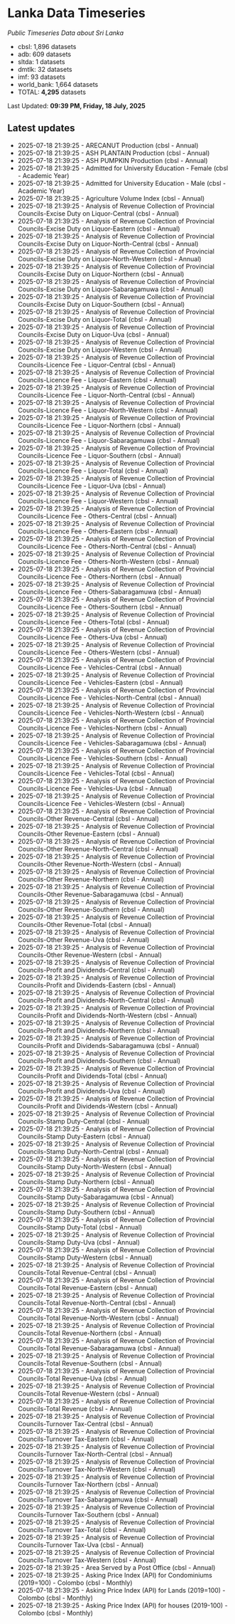 # Lanka Data Timeseries
*Public Timeseries Data about Sri Lanka*

* cbsl: 1,896 datasets
* adb: 609 datasets
* sltda: 1 datasets
* dmtlk: 32 datasets
* imf: 93 datasets
* world_bank: 1,664 datasets
* TOTAL: **4,295** datasets

Last Updated: **09:39 PM, Friday, 18 July, 2025**

## Latest updates

* 2025-07-18 21:39:25 - ARECANUT Production (cbsl - Annual)
* 2025-07-18 21:39:25 - ASH PLANTAIN Production (cbsl - Annual)
* 2025-07-18 21:39:25 - ASH PUMPKIN Production (cbsl - Annual)
* 2025-07-18 21:39:25 - Admitted for University Education - Female (cbsl - Academic Year)
* 2025-07-18 21:39:25 - Admitted for University Education - Male (cbsl - Academic Year)
* 2025-07-18 21:39:25 - Agriculture Volume Index (cbsl - Annual)
* 2025-07-18 21:39:25 - Analysis of Revenue Collection of Provincial Councils-Excise Duty on Liquor-Central (cbsl - Annual)
* 2025-07-18 21:39:25 - Analysis of Revenue Collection of Provincial Councils-Excise Duty on Liquor-Eastern (cbsl - Annual)
* 2025-07-18 21:39:25 - Analysis of Revenue Collection of Provincial Councils-Excise Duty on Liquor-North-Central (cbsl - Annual)
* 2025-07-18 21:39:25 - Analysis of Revenue Collection of Provincial Councils-Excise Duty on Liquor-North-Western (cbsl - Annual)
* 2025-07-18 21:39:25 - Analysis of Revenue Collection of Provincial Councils-Excise Duty on Liquor-Northern (cbsl - Annual)
* 2025-07-18 21:39:25 - Analysis of Revenue Collection of Provincial Councils-Excise Duty on Liquor-Sabaragamuwa (cbsl - Annual)
* 2025-07-18 21:39:25 - Analysis of Revenue Collection of Provincial Councils-Excise Duty on Liquor-Southern (cbsl - Annual)
* 2025-07-18 21:39:25 - Analysis of Revenue Collection of Provincial Councils-Excise Duty on Liquor-Total (cbsl - Annual)
* 2025-07-18 21:39:25 - Analysis of Revenue Collection of Provincial Councils-Excise Duty on Liquor-Uva (cbsl - Annual)
* 2025-07-18 21:39:25 - Analysis of Revenue Collection of Provincial Councils-Excise Duty on Liquor-Western (cbsl - Annual)
* 2025-07-18 21:39:25 - Analysis of Revenue Collection of Provincial Councils-Licence Fee - Liquor-Central (cbsl - Annual)
* 2025-07-18 21:39:25 - Analysis of Revenue Collection of Provincial Councils-Licence Fee - Liquor-Eastern (cbsl - Annual)
* 2025-07-18 21:39:25 - Analysis of Revenue Collection of Provincial Councils-Licence Fee - Liquor-North-Central (cbsl - Annual)
* 2025-07-18 21:39:25 - Analysis of Revenue Collection of Provincial Councils-Licence Fee - Liquor-North-Western (cbsl - Annual)
* 2025-07-18 21:39:25 - Analysis of Revenue Collection of Provincial Councils-Licence Fee - Liquor-Northern (cbsl - Annual)
* 2025-07-18 21:39:25 - Analysis of Revenue Collection of Provincial Councils-Licence Fee - Liquor-Sabaragamuwa (cbsl - Annual)
* 2025-07-18 21:39:25 - Analysis of Revenue Collection of Provincial Councils-Licence Fee - Liquor-Southern (cbsl - Annual)
* 2025-07-18 21:39:25 - Analysis of Revenue Collection of Provincial Councils-Licence Fee - Liquor-Total (cbsl - Annual)
* 2025-07-18 21:39:25 - Analysis of Revenue Collection of Provincial Councils-Licence Fee - Liquor-Uva (cbsl - Annual)
* 2025-07-18 21:39:25 - Analysis of Revenue Collection of Provincial Councils-Licence Fee - Liquor-Western (cbsl - Annual)
* 2025-07-18 21:39:25 - Analysis of Revenue Collection of Provincial Councils-Licence Fee - Others-Central (cbsl - Annual)
* 2025-07-18 21:39:25 - Analysis of Revenue Collection of Provincial Councils-Licence Fee - Others-Eastern (cbsl - Annual)
* 2025-07-18 21:39:25 - Analysis of Revenue Collection of Provincial Councils-Licence Fee - Others-North-Central (cbsl - Annual)
* 2025-07-18 21:39:25 - Analysis of Revenue Collection of Provincial Councils-Licence Fee - Others-North-Western (cbsl - Annual)
* 2025-07-18 21:39:25 - Analysis of Revenue Collection of Provincial Councils-Licence Fee - Others-Northern (cbsl - Annual)
* 2025-07-18 21:39:25 - Analysis of Revenue Collection of Provincial Councils-Licence Fee - Others-Sabaragamuwa (cbsl - Annual)
* 2025-07-18 21:39:25 - Analysis of Revenue Collection of Provincial Councils-Licence Fee - Others-Southern (cbsl - Annual)
* 2025-07-18 21:39:25 - Analysis of Revenue Collection of Provincial Councils-Licence Fee - Others-Total (cbsl - Annual)
* 2025-07-18 21:39:25 - Analysis of Revenue Collection of Provincial Councils-Licence Fee - Others-Uva (cbsl - Annual)
* 2025-07-18 21:39:25 - Analysis of Revenue Collection of Provincial Councils-Licence Fee - Others-Western (cbsl - Annual)
* 2025-07-18 21:39:25 - Analysis of Revenue Collection of Provincial Councils-Licence Fee - Vehicles-Central (cbsl - Annual)
* 2025-07-18 21:39:25 - Analysis of Revenue Collection of Provincial Councils-Licence Fee - Vehicles-Eastern (cbsl - Annual)
* 2025-07-18 21:39:25 - Analysis of Revenue Collection of Provincial Councils-Licence Fee - Vehicles-North-Central (cbsl - Annual)
* 2025-07-18 21:39:25 - Analysis of Revenue Collection of Provincial Councils-Licence Fee - Vehicles-North-Western (cbsl - Annual)
* 2025-07-18 21:39:25 - Analysis of Revenue Collection of Provincial Councils-Licence Fee - Vehicles-Northern (cbsl - Annual)
* 2025-07-18 21:39:25 - Analysis of Revenue Collection of Provincial Councils-Licence Fee - Vehicles-Sabaragamuwa (cbsl - Annual)
* 2025-07-18 21:39:25 - Analysis of Revenue Collection of Provincial Councils-Licence Fee - Vehicles-Southern (cbsl - Annual)
* 2025-07-18 21:39:25 - Analysis of Revenue Collection of Provincial Councils-Licence Fee - Vehicles-Total (cbsl - Annual)
* 2025-07-18 21:39:25 - Analysis of Revenue Collection of Provincial Councils-Licence Fee - Vehicles-Uva (cbsl - Annual)
* 2025-07-18 21:39:25 - Analysis of Revenue Collection of Provincial Councils-Licence Fee - Vehicles-Western (cbsl - Annual)
* 2025-07-18 21:39:25 - Analysis of Revenue Collection of Provincial Councils-Other Revenue-Central (cbsl - Annual)
* 2025-07-18 21:39:25 - Analysis of Revenue Collection of Provincial Councils-Other Revenue-Eastern (cbsl - Annual)
* 2025-07-18 21:39:25 - Analysis of Revenue Collection of Provincial Councils-Other Revenue-North-Central (cbsl - Annual)
* 2025-07-18 21:39:25 - Analysis of Revenue Collection of Provincial Councils-Other Revenue-North-Western (cbsl - Annual)
* 2025-07-18 21:39:25 - Analysis of Revenue Collection of Provincial Councils-Other Revenue-Northern (cbsl - Annual)
* 2025-07-18 21:39:25 - Analysis of Revenue Collection of Provincial Councils-Other Revenue-Sabaragamuwa (cbsl - Annual)
* 2025-07-18 21:39:25 - Analysis of Revenue Collection of Provincial Councils-Other Revenue-Southern (cbsl - Annual)
* 2025-07-18 21:39:25 - Analysis of Revenue Collection of Provincial Councils-Other Revenue-Total (cbsl - Annual)
* 2025-07-18 21:39:25 - Analysis of Revenue Collection of Provincial Councils-Other Revenue-Uva (cbsl - Annual)
* 2025-07-18 21:39:25 - Analysis of Revenue Collection of Provincial Councils-Other Revenue-Western (cbsl - Annual)
* 2025-07-18 21:39:25 - Analysis of Revenue Collection of Provincial Councils-Profit and Dividends-Central (cbsl - Annual)
* 2025-07-18 21:39:25 - Analysis of Revenue Collection of Provincial Councils-Profit and Dividends-Eastern (cbsl - Annual)
* 2025-07-18 21:39:25 - Analysis of Revenue Collection of Provincial Councils-Profit and Dividends-North-Central (cbsl - Annual)
* 2025-07-18 21:39:25 - Analysis of Revenue Collection of Provincial Councils-Profit and Dividends-North-Western (cbsl - Annual)
* 2025-07-18 21:39:25 - Analysis of Revenue Collection of Provincial Councils-Profit and Dividends-Northern (cbsl - Annual)
* 2025-07-18 21:39:25 - Analysis of Revenue Collection of Provincial Councils-Profit and Dividends-Sabaragamuwa (cbsl - Annual)
* 2025-07-18 21:39:25 - Analysis of Revenue Collection of Provincial Councils-Profit and Dividends-Southern (cbsl - Annual)
* 2025-07-18 21:39:25 - Analysis of Revenue Collection of Provincial Councils-Profit and Dividends-Total (cbsl - Annual)
* 2025-07-18 21:39:25 - Analysis of Revenue Collection of Provincial Councils-Profit and Dividends-Uva (cbsl - Annual)
* 2025-07-18 21:39:25 - Analysis of Revenue Collection of Provincial Councils-Profit and Dividends-Western (cbsl - Annual)
* 2025-07-18 21:39:25 - Analysis of Revenue Collection of Provincial Councils-Stamp Duty-Central (cbsl - Annual)
* 2025-07-18 21:39:25 - Analysis of Revenue Collection of Provincial Councils-Stamp Duty-Eastern (cbsl - Annual)
* 2025-07-18 21:39:25 - Analysis of Revenue Collection of Provincial Councils-Stamp Duty-North-Central (cbsl - Annual)
* 2025-07-18 21:39:25 - Analysis of Revenue Collection of Provincial Councils-Stamp Duty-North-Western (cbsl - Annual)
* 2025-07-18 21:39:25 - Analysis of Revenue Collection of Provincial Councils-Stamp Duty-Northern (cbsl - Annual)
* 2025-07-18 21:39:25 - Analysis of Revenue Collection of Provincial Councils-Stamp Duty-Sabaragamuwa (cbsl - Annual)
* 2025-07-18 21:39:25 - Analysis of Revenue Collection of Provincial Councils-Stamp Duty-Southern (cbsl - Annual)
* 2025-07-18 21:39:25 - Analysis of Revenue Collection of Provincial Councils-Stamp Duty-Total (cbsl - Annual)
* 2025-07-18 21:39:25 - Analysis of Revenue Collection of Provincial Councils-Stamp Duty-Uva (cbsl - Annual)
* 2025-07-18 21:39:25 - Analysis of Revenue Collection of Provincial Councils-Stamp Duty-Western (cbsl - Annual)
* 2025-07-18 21:39:25 - Analysis of Revenue Collection of Provincial Councils-Total Revenue-Central (cbsl - Annual)
* 2025-07-18 21:39:25 - Analysis of Revenue Collection of Provincial Councils-Total Revenue-Eastern (cbsl - Annual)
* 2025-07-18 21:39:25 - Analysis of Revenue Collection of Provincial Councils-Total Revenue-North-Central (cbsl - Annual)
* 2025-07-18 21:39:25 - Analysis of Revenue Collection of Provincial Councils-Total Revenue-North-Western (cbsl - Annual)
* 2025-07-18 21:39:25 - Analysis of Revenue Collection of Provincial Councils-Total Revenue-Northern (cbsl - Annual)
* 2025-07-18 21:39:25 - Analysis of Revenue Collection of Provincial Councils-Total Revenue-Sabaragamuwa (cbsl - Annual)
* 2025-07-18 21:39:25 - Analysis of Revenue Collection of Provincial Councils-Total Revenue-Southern (cbsl - Annual)
* 2025-07-18 21:39:25 - Analysis of Revenue Collection of Provincial Councils-Total Revenue-Uva (cbsl - Annual)
* 2025-07-18 21:39:25 - Analysis of Revenue Collection of Provincial Councils-Total Revenue-Western (cbsl - Annual)
* 2025-07-18 21:39:25 - Analysis of Revenue Collection of Provincial Councils-Total Revenue (cbsl - Annual)
* 2025-07-18 21:39:25 - Analysis of Revenue Collection of Provincial Councils-Turnover Tax-Central (cbsl - Annual)
* 2025-07-18 21:39:25 - Analysis of Revenue Collection of Provincial Councils-Turnover Tax-Eastern (cbsl - Annual)
* 2025-07-18 21:39:25 - Analysis of Revenue Collection of Provincial Councils-Turnover Tax-North-Central (cbsl - Annual)
* 2025-07-18 21:39:25 - Analysis of Revenue Collection of Provincial Councils-Turnover Tax-North-Western (cbsl - Annual)
* 2025-07-18 21:39:25 - Analysis of Revenue Collection of Provincial Councils-Turnover Tax-Northern (cbsl - Annual)
* 2025-07-18 21:39:25 - Analysis of Revenue Collection of Provincial Councils-Turnover Tax-Sabaragamuwa (cbsl - Annual)
* 2025-07-18 21:39:25 - Analysis of Revenue Collection of Provincial Councils-Turnover Tax-Southern (cbsl - Annual)
* 2025-07-18 21:39:25 - Analysis of Revenue Collection of Provincial Councils-Turnover Tax-Total (cbsl - Annual)
* 2025-07-18 21:39:25 - Analysis of Revenue Collection of Provincial Councils-Turnover Tax-Uva (cbsl - Annual)
* 2025-07-18 21:39:25 - Analysis of Revenue Collection of Provincial Councils-Turnover Tax-Western (cbsl - Annual)
* 2025-07-18 21:39:25 - Area Served by a Post Office (cbsl - Annual)
* 2025-07-18 21:39:25 - Asking Price Index (API) for Condominiums (2019=100) - Colombo (cbsl - Monthly)
* 2025-07-18 21:39:25 - Asking Price Index (API) for Lands (2019=100) - Colombo (cbsl - Monthly)
* 2025-07-18 21:39:25 - Asking Price Index (API) for houses (2019-100) - Colombo (cbsl - Monthly)